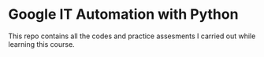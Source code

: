 # Google IT Automation with Python

This repo contains all the codes and practice assesments I carried out while learning this course. 

